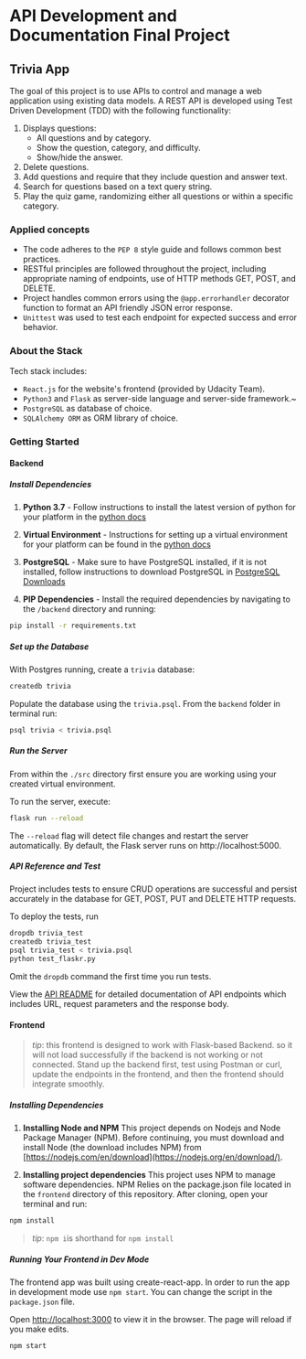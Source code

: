 # API Development and Documentation Final Project

## Trivia App

The goal of this project is to use APIs to control and manage a web application using existing data models. A REST API is developed using Test Driven Development (TDD) with the following functionality:

1. Displays questions: 
    - All questions and by category. 
    - Show the question, category, and difficulty.
    - Show/hide the answer.
2. Delete questions.
3. Add questions and require that they include question and answer text.
4. Search for questions based on a text query string.
5. Play the quiz game, randomizing either all questions or within a specific category.

### Applied concepts

- The code adheres to the `PEP 8` style guide and follows common best practices.
- RESTful principles are followed throughout the project, including appropriate naming of endpoints, use of HTTP methods GET, POST, and DELETE.
- Project handles common errors using the `@app.errorhandler` decorator function to format an API friendly JSON error response.
- `Unittest`  was used to test each endpoint for expected success and error behavior. 

### About the Stack

Tech stack includes:
- `React.js` for the website's frontend (provided by Udacity Team).
- `Python3` and `Flask` as server-side language and server-side framework.~
- `PostgreSQL` as database of choice.
- `SQLAlchemy ORM` as ORM library of choice.

### Getting Started

#### Backend

##### Install Dependencies

1. **Python 3.7** - Follow instructions to install the latest version of python for your platform in the [python docs](https://docs.python.org/3/using/unix.html#getting-and-installing-the-latest-version-of-python)

2. **Virtual Environment** - Instructions for setting up a virtual environment for your platform can be found in the [python docs](https://packaging.python.org/guides/installing-using-pip-and-virtual-environments/)

3. **PostgreSQL** - Make sure to have PostgreSQL installed, if it is not installed, follow instructions to download PostgreSQL in [PostgreSQL Downloads](https://www.postgresql.org/download/)

4. **PIP Dependencies** - Install the required dependencies by navigating to the `/backend` directory and running:

```bash
pip install -r requirements.txt
```
##### Set up the Database

With Postgres running, create a `trivia` database:

```bash
createdb trivia
```

Populate the database using the `trivia.psql`. From the `backend` folder in terminal run:

```bash
psql trivia < trivia.psql
```

##### Run the Server

From within the `./src` directory first ensure you are working using your created virtual environment.

To run the server, execute:

```bash
flask run --reload
```

The `--reload` flag will detect file changes and restart the server automatically. By default, the Flask server runs on http://localhost:5000.

##### API Reference and Test

Project includes tests to ensure CRUD operations are successful and persist accurately in the database for GET, POST, PUT and DELETE HTTP requests.

To deploy the tests, run

```bash
dropdb trivia_test
createdb trivia_test
psql trivia_test < trivia.psql
python test_flaskr.py
```
Omit the `dropdb` command the first time you run tests.

View the [API README](./backend/README.md) for detailed documentation of API endpoints which includes URL, request parameters and the response body.

#### Frontend

> _tip_: this frontend is designed to work with Flask-based Backend. so it will not load successfully if the backend is not working or not connected. Stand up the backend first, test using Postman or curl, update the endpoints in the frontend, and then the frontend should integrate smoothly.
##### Installing Dependencies

1. **Installing Node and NPM**
   This project depends on Nodejs and Node Package Manager (NPM). Before continuing, you must download and install Node (the download includes NPM) from [https://nodejs.com/en/download](https://nodejs.org/en/download/).

2. **Installing project dependencies**
   This project uses NPM to manage software dependencies. NPM Relies on the package.json file located in the `frontend` directory of this repository. After cloning, open your terminal and run:

```bash
npm install
```

> _tip_: `npm i`is shorthand for `npm install`
##### Running Your Frontend in Dev Mode

The frontend app was built using create-react-app. In order to run the app in development mode use `npm start`. You can change the script in the `package.json` file.

Open [http://localhost:3000](http://localhost:3000) to view it in the browser. The page will reload if you make edits.

```bash
npm start
```
